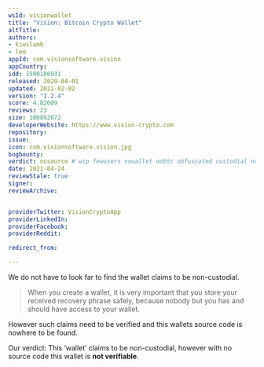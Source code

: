 ```yaml
---
wsId: visionwallet
title: "Vision: Bitcoin Crypto Wallet"
altTitle: 
authors:
- kiwilamb
- leo
appId: com.visionsoftware.vision
appCountry: 
idd: 1500186931
released: 2020-04-01
updated: 2021-02-02
version: "1.2.4"
score: 4.82609
reviews: 23
size: 100892672
developerWebsite: https://www.vision-crypto.com
repository: 
issue: 
icon: com.visionsoftware.vision.jpg
bugbounty: 
verdict: nosource # wip fewusers nowallet nobtc obfuscated custodial nosource nonverifiable reproducible bounty defunct
date: 2021-04-24
reviewStale: true
signer: 
reviewArchive:


providerTwitter: VisionCryptoApp
providerLinkedIn: 
providerFacebook: 
providerReddit: 

redirect_from:

---
```


We do not have to look far to find the wallet claims to be non-custodial.

> When you create a wallet, it is very important that you store your received
  recovery phrase safely, because nobody but you has and should have access to
  your wallet.

However such claims need to be verified and this wallets source code is nowhere
to be found.

Our verdict: This ‘wallet’ claims to be non-custodial, however with no source
code this wallet is **not verifiable**.

